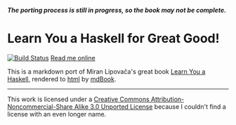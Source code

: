 **_The porting process is still in progress, so the book may not be complete._**

# Learn You a Haskell for Great Good!
[![Build Status](https://travis-ci.com/aDotInTheVoid/Learn_You_a_Haskell.svg?branch=master)](https://travis-ci.com/aDotInTheVoid/Learn_You_a_Haskell)
[Read me online](https://adotinthevoid.github.io/Learn_You_a_Haskell/) 

This is a markdown port of Miran Lipovača's great book [Learn You a Haskell](http://learnyouahaskell.com/), rendered to [html](https://adotinthevoid.github.io/Learn_You_a_Haskell/) by [mdBook](https://github.com/rust-lang-nursery/mdBook).


---
This work is licensed under a [Creative Commons Attribution-Noncommercial-Share Alike 3.0 Unported License](https://creativecommons.org/licenses/by-nc-sa/3.0/) because I couldn't find a license with an even longer name. 